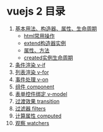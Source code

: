 <h1>vuejs 2 目录</h1>
<ol>
    <li>
        <a href='https://github.com/YonyLady/vueJs/blob/master/1-base'>基本用法、构造器、属性、生命周期</a>
        <ul>
            <li>
                <a href='https://github.com/YonyLady/vueJs/blob/master/1-base/1-htmlTag.html'>
                    html常用操作
                </a>
            </li>
            <li>
                <a href='https://github.com/YonyLady/vueJs/blob/master/1-base/1-extend.html'>
                    extend构造器实例
                </a>
            </li>
            <li>
                <a href='https://github.com/YonyLady/vueJs/blob/master/1-base/1-properties-methods.html'>
                    属性、方法
                </a>
            </li>
            <li>
                <a href='https://github.com/YonyLady/vueJs/blob/master/1-base/1-properties-methods.html'>
                    created实例生命周期
                </a>
            </li>
        </ul>
    </li>
    <li>
        <a href='https://github.com/YonyLady/vueJs/blob/master/2-if'>条件渲染 v-if</a>
    </li>
    <li>
        <a href='https://github.com/YonyLady/vueJs/blob/master/3-for'>列表渲染 v-for</a>
    </li>
    <li>
        <a href='https://github.com/YonyLady/vueJs/tree/master/4-v-on'>事件处理 v-on</a>
    </li>
    <li>
        <a href='https://github.com/YonyLady/vueJs/tree/master/5-component'>组件 component</a>
    </li>
    <li>
        <a href='https://github.com/YonyLady/vueJs/tree/master/6-form'>表单控件绑定 v-model</a>
    </li>
    <li>
        <a href='https://github.com/YonyLady/vueJs/tree/master/7-transition'>过渡效果 transition</a>
    </li>
    <li>
        <a href='https://github.com/YonyLady/vueJs/tree/master/8-filters'>过滤器 filters</a>
    </li>
    <li>
        <a href='https://github.com/YonyLady/vueJs/tree/master/9-computed'>计算属性 computed</a>
    </li>
    <li>
        <a href='https://github.com/YonyLady/vueJs/blob/master/10-watcher'>观察 watchers</a>
    </li>
</ol>

